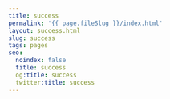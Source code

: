 ```yaml
---
title: success
permalink: '{{ page.fileSlug }}/index.html'
layout: success.html
slug: success
tags: pages
seo:
  noindex: false
  title: success
  og:title: success
  twitter:title: success
---
```



